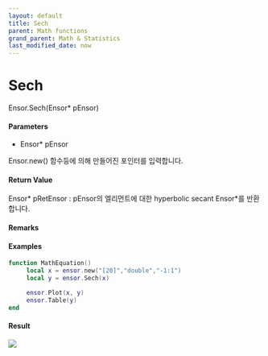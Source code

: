 ```yaml
---
layout: default
title: Sech
parent: Math functions
grand_parent: Math & Statistics
last_modified_date: now
---
```


# Sech

Ensor.Sech\(Ensor\* pEnsor\)

#### Parameters

* Ensor\* pEnsor

Ensor.new\(\) 함수등에 의해 만들어진 포인터를 입력합니다.

#### Return Value

Ensor\* pRetEnsor : pEnsor의 엘리먼트에 대한 hyperbolic secant Ensor\*를 반환합니다.

#### Remarks

#### Examples

```lua
function MathEquation()
     local x = ensor.new("[20]","double","-1:1")
     local y = ensor.Sech(x)

     ensor.Plot(x, y)
     ensor.Table(y)
end
```

#### Result

![](./MathAPI/SechResult.png)

